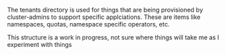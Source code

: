 The tenants directory is used for things that are being provisioned by cluster-admins to support specific applciations. These are items like namespaces, quotas, namespace specific operators, etc.

This structure is a work in progress, not sure where things will take me as I experiment with things